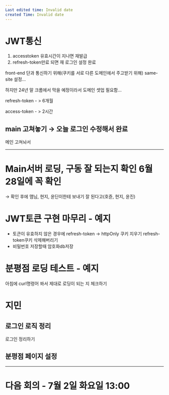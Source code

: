 ```yaml
---
Last edited time: Invalid date
created Time: Invalid date
---
```

# JWT통신

1. accesstoken 유효시간이 지나면 재발급
2. refresh-token만료 되면 재 로그인 설정 완료

front-end 단과 통신하기 위해(쿠키를 서로 다른 도메인에서 주고받기 위해) same-site 설정…

하지만 24년 말 크롬에서 막을 예정이라서 도메인 셋업 필요함…

  

refresh-token - > 6개월

access-token - > 2시간

  

## main 고쳐놓기 → 오늘 로그인 수정해서 완료

메인 고쳐놔서

  

---

# Main서버 로딩, 구동 잘 되는지 확인 6월 28일에 꼭 확인

→ 확인 후에 맴님, 현지, 윤딘이한테 보내기 잘 된다고(호쥰, 현지, 윤진)

  

# JWT토큰 구현 마무리 - 예지

- 토큰이 유효하지 않은 경우에 refresh-token → httpOnly 쿠키 지우기 refresh-token쿠키 삭제해버리기
- 비밀번호 저장할때 암호화db저장

  

# 분평점 로딩 테스트 - 예지

아침에 curl명령어 쏴서 제대로 로딩이 되는 지 체크하기

  

  

# 지민

## 로그인 로직 정리

로그인 정리하기

  

## 분평점 페이지 설정

  

  

---

# 다음 회의 - 7월 2일 화요일 13:00